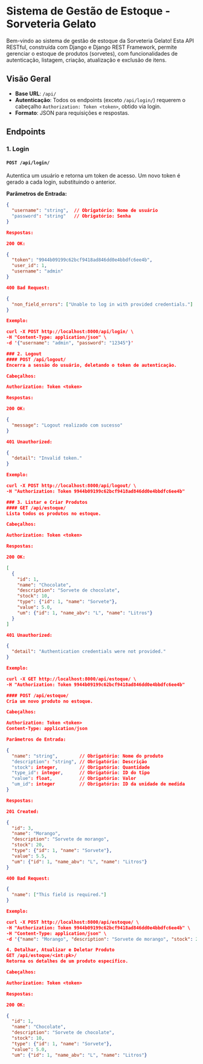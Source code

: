# Sistema de Gestão de Estoque - Sorveteria Gelato

Bem-vindo ao sistema de gestão de estoque da Sorveteria Gelato! Esta API RESTful, construída com Django e Django REST Framework, permite gerenciar o estoque de produtos (sorvetes), com funcionalidades de autenticação, listagem, criação, atualização e exclusão de itens.

## Visão Geral

- **Base URL**: `/api/`
- **Autenticação**: Todos os endpoints (exceto `/api/login/`) requerem o cabeçalho `Authorization: Token <token>`, obtido via login.
- **Formato**: JSON para requisições e respostas.

## Endpoints

### 1. Login
#### `POST /api/login/`
Autentica um usuário e retorna um token de acesso. Um novo token é gerado a cada login, substituindo o anterior.

**Parâmetros de Entrada:**
```json
{
  "username": "string",  // Obrigatório: Nome de usuário
  "password": "string"   // Obrigatório: Senha
}

Respostas:

200 OK:

{
  "token": "9944b09199c62bcf9418ad846dd0e4bbdfc6ee4b",
  "user_id": 1,
  "username": "admin"
}

400 Bad Request:

{
  "non_field_errors": ["Unable to log in with provided credentials."]
}

Exemplo:

curl -X POST http://localhost:8000/api/login/ \
-H "Content-Type: application/json" \
-d '{"username": "admin", "password": "12345"}'

### 2. Logout
#### POST /api/logout/
Encerra a sessão do usuário, deletando o token de autenticação.

Cabeçalhos:

Authorization: Token <token>

Respostas:

200 OK:

{
  "message": "Logout realizado com sucesso"
}

401 Unauthorized:

{
  "detail": "Invalid token."
}

Exemplo:

curl -X POST http://localhost:8000/api/logout/ \
-H "Authorization: Token 9944b09199c62bcf9418ad846dd0e4bbdfc6ee4b"

### 3. Listar e Criar Produtos
#### GET /api/estoque/
Lista todos os produtos no estoque.

Cabeçalhos:

Authorization: Token <token>

Respostas:

200 OK:

[
  {
    "id": 1,
    "name": "Chocolate",
    "description": "Sorvete de chocolate",
    "stock": 10,
    "type": {"id": 1, "name": "Sorvete"},
    "value": 5.0,
    "um": {"id": 1, "name_abv": "L", "name": "Litros"}
  }
]

401 Unauthorized:

{
  "detail": "Authentication credentials were not provided."
}

Exemplo:

curl -X GET http://localhost:8000/api/estoque/ \
-H "Authorization: Token 9944b09199c62bcf9418ad846dd0e4bbdfc6ee4b"

#### POST /api/estoque/
Cria um novo produto no estoque.

Cabeçalhos:

Authorization: Token <token>
Content-Type: application/json

Parâmetros de Entrada:

{
  "name": "string",        // Obrigatório: Nome do produto
  "description": "string", // Obrigatório: Descrição
  "stock": integer,        // Obrigatório: Quantidade
  "type_id": integer,      // Obrigatório: ID do tipo
  "value": float,          // Obrigatório: Valor
  "um_id": integer         // Obrigatório: ID da unidade de medida
}

Respostas:

201 Created:

{
  "id": 3,
  "name": "Morango",
  "description": "Sorvete de morango",
  "stock": 20,
  "type": {"id": 1, "name": "Sorvete"},
  "value": 5.5,
  "um": {"id": 1, "name_abv": "L", "name": "Litros"}
}

400 Bad Request:

{
  "name": ["This field is required."]
}

Exemplo:

curl -X POST http://localhost:8000/api/estoque/ \
-H "Authorization: Token 9944b09199c62bcf9418ad846dd0e4bbdfc6ee4b" \
-H "Content-Type: application/json" \
-d '{"name": "Morango", "description": "Sorvete de morango", "stock": 20, "type_id": 1, "value": 5.5, "um_id": 1}'

4. Detalhar, Atualizar e Deletar Produto
GET /api/estoque/<int:pk>/
Retorna os detalhes de um produto específico.

Cabeçalhos:

Authorization: Token <token>

Respostas:

200 OK:

{
  "id": 1,
  "name": "Chocolate",
  "description": "Sorvete de chocolate",
  "stock": 10,
  "type": {"id": 1, "name": "Sorvete"},
  "value": 5.0,
  "um": {"id": 1, "name_abv": "L", "name": "Litros"}